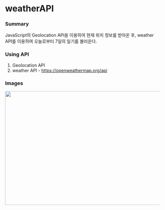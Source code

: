 # weatherAPI

### Summary
JavaScript의 Geolocation API을 이용하여 현재 위치 정보를 받아온 후, weather API를 이용하여 오늘로부터 7일의 일기를 불러온다.

### Using API
1. Geolocation API
2. weather API - https://openweathermap.org/api

### Images
<img src="https://user-images.githubusercontent.com/61791986/100635098-6db89100-3373-11eb-8d9c-ae33e16683ef.png"  width="700" height="370">
